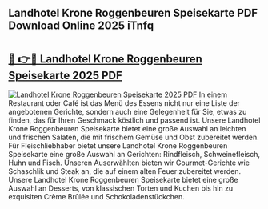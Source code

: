 ## Landhotel Krone Roggenbeuren Speisekarte PDF Download Online 2025 iTnfq

# <h2><a href="http://gca70n0.nevu.top/?p=Landhotel+Krone+Roggenbeuren+Speisekarte">🔗 👉🔴 Landhotel Krone Roggenbeuren Speisekarte 2025 PDF</a></h2>

[![Landhotel Krone Roggenbeuren Speisekarte 2025 PDF](https://i.imgur.com/dBaPXMq.png)](http://gca70n0.nevu.top/?p=Landhotel+Krone+Roggenbeuren+Speisekarte)
In einem Restaurant oder Café ist das Menü des Essens nicht nur eine Liste der angebotenen Gerichte, sondern auch eine Gelegenheit für Sie, etwas zu finden, das für Ihren Geschmack köstlich und passend ist. Unsere Landhotel Krone Roggenbeuren Speisekarte bietet eine große Auswahl an leichten und frischen Salaten, die mit frischem Gemüse und Obst zubereitet werden. Für Fleischliebhaber bietet unsere Landhotel Krone Roggenbeuren Speisekarte eine große Auswahl an Gerichten: Rindfleisch, Schweinefleisch, Huhn und Fisch. Unseren Auserwählten bieten wir Gourmet-Gerichte wie Schaschlik und Steak an, die auf einem alten Feuer zubereitet werden. Unsere Landhotel Krone Roggenbeuren Speisekarte bietet eine große Auswahl an Desserts, von klassischen Torten und Kuchen bis hin zu exquisiten Crème Brûlée und Schokoladenstückchen.
